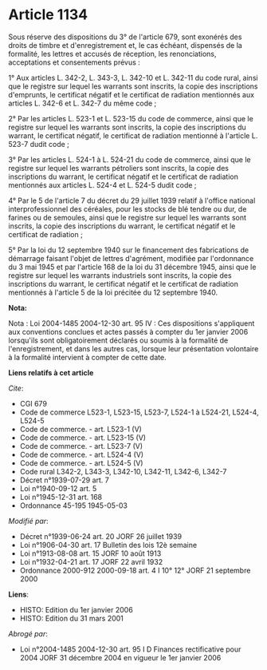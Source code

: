 # Article 1134

Sous réserve des dispositions du 3° de l'article 679, sont exonérés des droits de timbre et d'enregistrement et, le cas
échéant, dispensés de la formalité, les lettres et accusés de réception, les renonciations, acceptations et consentements
prévus :

1° Aux articles L. 342-2, L. 343-3, L. 342-10 et L. 342-11 du code rural, ainsi que le registre sur lequel les warrants sont
inscrits, la copie des inscriptions d'emprunts, le certificat négatif et le certificat de radiation mentionnés aux articles
L. 342-6 et L. 342-7 du même code ;

2° Par les articles L. 523-1 et L. 523-15 du code de commerce, ainsi que le registre sur lequel les warrants sont inscrits,
la copie des inscriptions du warrant, le certificat négatif, le certificat de radiation mentionné à l'article L. 523-7 dudit
code ;

3° Par les articles L. 524-1 à L. 524-21 du code de commerce, ainsi que le registre sur lequel les warrants pétroliers sont
inscrits, la copie des inscriptions du warrant, le certificat négatif et le certificat de radiation mentionnés aux articles
L. 524-4 et L. 524-5 dudit code ;

4° Par le 5 de l'article 7 du décret du 29 juillet 1939 relatif à l'office national interprofessionnel des céréales, pour les
stocks de blé tendre ou dur, de farines ou de semoules, ainsi que le registre sur lequel les warrants sont inscrits, la copie
des inscriptions du warrant, le certificat négatif et le certificat de radiation ;

5° Par la loi du 12 septembre 1940 sur le financement des fabrications de démarrage faisant l'objet de lettres d'agrément,
modifiée par l'ordonnance du 3 mai 1945 et par l'article 168 de la loi du 31 décembre 1945, ainsi que le registre sur lequel
les warrants industriels sont inscrits, la copie des inscriptions du warrant, le certificat négatif et le certificat de
radiation mentionnés à l'article 5 de la loi précitée du 12 septembre 1940.

**Nota:**

Nota : Loi 2004-1485 2004-12-30 art. 95 IV : Ces dispositions s'appliquent aux conventions conclues et actes passés à compter
du 1er janvier 2006 lorsqu'ils sont obligatoirement déclarés ou soumis à la formalité de l'enregistrement, et dans les autres
cas, lorsque leur présentation volontaire à la formalité intervient à compter de cette date.

**Liens relatifs à cet article**

_Cite_:

  - CGI 679
  - Code de commerce L523-1, L523-15, L523-7, L524-1 à L524-21, L524-4, L524-5
  - Code de commerce. - art. L523-1 (V)
  - Code de commerce. - art. L523-15 (V)
  - Code de commerce. - art. L523-7 (V)
  - Code de commerce. - art. L524-4 (V)
  - Code de commerce. - art. L524-5 (V)
  - Code rural L342-2, L343-3, L342-10, L342-11, L342-6, L342-7
  - Décret n°1939-07-29 art. 7
  - Loi n°1940-09-12 art. 5
  - Loi n°1945-12-31 art. 168
  - Ordonnance 45-195 1945-05-03

_Modifié par_:

  - Décret n°1939-06-24 art. 20 JORF 26 juillet 1939
  - Loi n°1906-04-30 art. 17 Bulletin des lois 12è semaine
  - Loi n°1913-08-08 art. 15 JORF 10 août 1913
  - Loi n°1932-04-21 art. 17 JORF 22 avril 1932
  - Ordonnance 2000-912 2000-09-18 art. 4 I 10° 12° JORF 21 septembre 2000

**Liens**:

  - HISTO: Edition du 1er janvier 2006
  - HISTO: Edition du 31 mars 2001

_Abrogé par_:

  - Loi n°2004-1485 2004-12-30 art. 95 I D Finances rectificative pour 2004 JORF 31 décembre 2004 en vigueur le 1er janvier 2006
